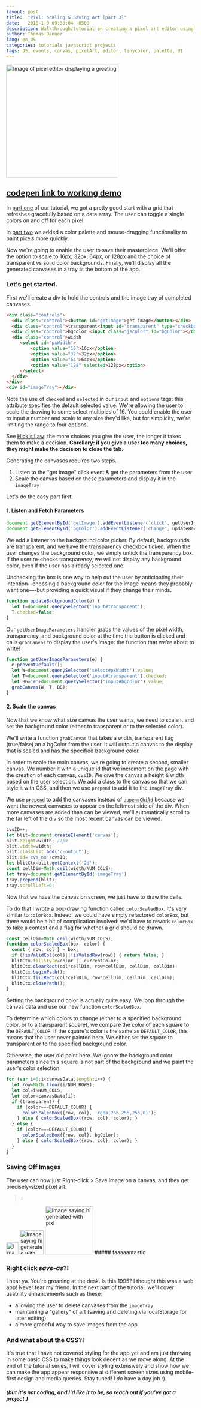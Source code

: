 ```yaml
---
layout: post
title:  "Pixl: Scaling & Saving Art [part 3]"
date:   2018-1-9 09:30:04 -0500
description: Walkthrough/tutorial on creating a pixel art editor using JS and HTML5 Canvas.
author: Thomas Danner
lang: en_US
categories: tutorials javascript projects
tags: JS, events, canvas, pixelArt, editor, tinycolor, palette, UI
---
```


<img src="/assets/pics/pixl_3.png" alt="Image of pixel editor displaying a greeting" width="300px" height="auto">

## [codepen link to working demo](https://codepen.io/thmsdnnr/full/dJdRap/)

In [part one](http://thmsdnnr.com/tutorials/javascript/projects/2018/01/07/html5-canvas-pixl-art-project-part-one.html) of our tutorial, we got a pretty good start with a grid that refreshes gracefully based on a data array. The user can toggle a single colors on and off for each pixel.

In [part two](http://thmsdnnr.com/tutorials/javascript/projects/2018/01/08/html5-canvas-pixl-art-project-part-two.html) we added a color palette and mouse-dragging functionality to paint pixels more quickly.

Now we're going to enable the user to save their masterpiece. We'll offer the option to scale to 16px, 32px, 64px, or 128px and the choice of transparent vs solid color backgrounds. Finally, we'll display all the generated canvases in a tray at the bottom of the app.

### Let's get started.

First we'll create a div to hold the controls and the image tray of completed canvases.

```html
<div class="controls">
  <div class="control"><button id="getImage">get image</button></div>
  <div class="control">transparent<input id="transparent" type="checkbox" checked></div>
  <div class="control">bgcolor <input class="jscolor" id="bgColor"></div>
  <div class="control">width
     <select id="pxWidth">
         <option value="16">16px</option>
         <option value="32">32px</option>
         <option value="64">64px</option>
         <option value="128" selected>128px</option>
     </select>
  </div>
</div>
<div id="imageTray"></div>
```

Note the use of `checked` and `selected` in our `input` and `options` tags: this attribute specifies the default selected value. We're allowing the user to scale the drawing to some select multiples of 16. You could enable the user to input a number and scale to any size they'd like, but for simplicity, we're limiting the range to four options.

See [Hick's Law](https://www.interaction-design.org/literature/article/hick-s-law-making-the-choice-easier-for-users): the more choices you give the user, the longer it takes them to make a decision. **Corollary: if you give a user too many choices, they might make the decision to close the tab.**

Generating the canvases requires two steps.

1. Listen to the "get image" click event & get the parameters from the user
2. Scale the canvas based on these parameters and display it in the `imageTray`

Let's do the easy part first.

#### 1. Listen and Fetch Parameters

```javascript
document.getElementById('getImage').addEventListener('click', getUserImageParameters);
document.getElementById('bgColor').addEventListener('change', updateBackgroundColor);
```

We add a listener to the background color picker. By default, backgrounds are transparent, and we have the transparency checkbox ticked. When the user changes the background color, we simply untick the transparency box. If the user re-checks transparency, we will not display any background color, even if the user has already selected one.

Unchecking the box is one way to help out the user by anticipating their intention--choosing a background color for the image means they probably want one—-but providing a quick visual if they change their minds.

```javascript
function updateBackgroundColor(e) {
  let T=document.querySelector('input#transparent');
  T.checked=false;
}
```

Our `getUserImageParameters` handler grabs the values of the pixel width, transparency, and background color at the time the button is clicked and calls `grabCanvas` to display the user's image: the function that we're about to write!

```javascript
function getUserImageParameters(e) {
  e.preventDefault();
  let W=document.querySelector('select#pxWidth').value;
  let T=document.querySelector('input#transparent').checked;
  let BG='#'+document.querySelector('input#bgColor').value;
  grabCanvas(W, T, BG);
}
```

#### 2. Scale the canvas

Now that we know what size canvas the user wants, we need to scale it and set the background color (either to transparent or to the selected color).

We'll write a function `grabCanvas` that takes a width, transparent flag (true/false) an a bgColor from the user. It will output a canvas to the display that is scaled and has the specified background color.

In order to scale the main canvas, we're going to create a second, smaller canvas. We number it with a unique id that we increment on the page with the creation of each canvas, `cvsID`. We give the canvas a height & width based on the user selection. We add a class to the canvas so that we can style it with CSS, and then we use `prepend` to add it to the `imageTray` div.

We use [`prepend`](https://developer.mozilla.org/en-US/docs/Web/API/ParentNode/prepend) to add the canvases instead of [`appendChild`](https://developer.mozilla.org/en-US/docs/Web/API/Node/appendChild) because we want the newest canvases to appear on the leftmost side of the div. When more canvases are added than can be viewed, we'll automatically scroll to the far left of the div so the most recent canvas can be viewed.

```javascript
cvsID++;
let blit=document.createElement('canvas');
blit.height=width; //px
blit.width=width;
blit.classList.add('c-output');
blit.id='cvs_no'+cvsID;
let blitCtx=blit.getContext('2d');
const cellDim=Math.ceil(width/NUM_COLS);
let tray=document.getElementById('imageTray')
tray.prepend(blit);
tray.scrollLeft=0;
```

Now that we have the canvas on screen, we just have to draw the cells.

To do that I wrote a box-drawing function called `colorScaledBox`. It's very similar to `colorBox`. Indeed, we could have simply refactored `colorBox`, but there would be a bit of complication involved: we'd have to rework `colorBox` to take a context and a flag for whether a grid should be drawn.

```javascript
const cellDim=Math.ceil(width/NUM_COLS);
function colorScaledBox(box, color) {
  const { row, col } = box;
  if (!isValidCol(col)||!isValidRow(row)) { return false; }
  blitCtx.fillStyle=color || currentColor;
  blitCtx.clearRect(col*cellDim, row*cellDim, cellDim, cellDim);
  blitCtx.beginPath();
  blitCtx.fillRect(col*cellDim, row*cellDim, cellDim, cellDim);
  blitCtx.closePath();
}
```

Setting the background color is actually quite easy. We loop through the canvas data and use our new function `colorScaledBox`.

To determine which colors to change (either to a specified background color, or to a transparent square), we compare the color of each square to the `DEFAULT_COLOR`. If the square's color is the same as `DEFAULT_COLOR`, this means that the user never painted here. We either set the square to transparent or to the specified background color.

Otherwise, the user did paint here. We ignore the background color parameters since this square is not part of the background and we paint the user's color selection.

```javascript
for (var i=0;i<canvasData.length;i++) {
  let row=Math.floor(i/NUM_ROWS);
  let col=i%NUM_COLS;
  let color=canvasData[i];
  if (transparent) {
    if (color===DEFAULT_COLOR) {
      colorScaledBox({row, col}, 'rgba(255,255,255,0)');
    } else { colorScaledBox({row, col}, color); }
  } else {
    if (color===DEFAULT_COLOR) {
      colorScaledBox({row, col}, bgColor);
    } else { colorScaledBox({row, col}, color); }
  }
}
```

### Saving Off Images

The user can now just Right-click > Save Image on a canvas, and they get precisely-sized pixel art:

> <img src="/assets/pics/pixl_16.png" alt="Image saying hi generated with pixl" width="16px" height="16px">
<img src="/assets/pics/pixl_32.png" alt="Image saying hi generated with pixl" width="32px" height="32px">
<img src="/assets/pics/pixl_hi.png" alt="Image saying hi generated with pixl" width="64px" height="64px">
<img src="/assets/pics/pixl_128.png" alt="Image saying hi generated with pixl" width="128px" height="128px">
##### faaaaantastic

### Right click *save-as*?!

I hear ya. You're groaning at the desk. Is this 1995? I thought this was a web app! Never fear my friend. In the next part of the tutorial, we'll cover usability enhancements such as these:

* allowing the user to delete canvases from the `imageTray`
* maintaining a "gallery" of art (saving and deleting via localStorage for later editing)
* a more graceful way to save images from the app

### And what about the CSS?!

It's true that I have not covered styling for the app yet and am just throwing in some basic CSS to make things look decent as we move along. At the end of the tutorial series, I will cover styling extensively and show how we can make the app appear responsive at different screen sizes using mobile-first design and media queries. Stay tuned! I *do* have a day job :).

##### (but it's not coding, and I'd like it to be, so reach out if you've got a project.)
